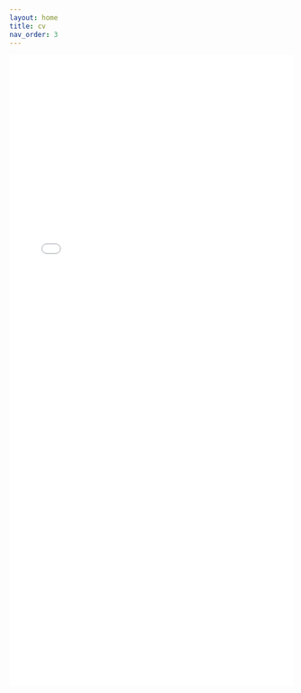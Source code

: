 ```yaml
---
layout: home
title: cv
nav_order: 3
---
```


<iframe src="/cv.pdf" style="width: 100%;height: 70rem;border: none;"></iframe>